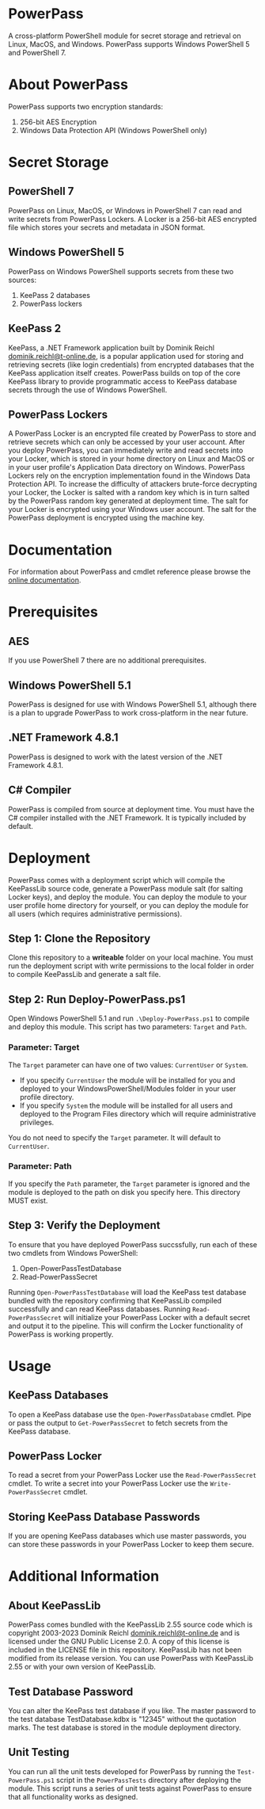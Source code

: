 # PowerPass
A cross-platform PowerShell module for secret storage and retrieval on Linux, MacOS, and Windows. PowerPass supports Windows PowerShell 5 and PowerShell 7.
# About PowerPass
PowerPass supports two encryption standards:
1. 256-bit AES Encryption
2. Windows Data Protection API (Windows PowerShell only)
# Secret Storage
## PowerShell 7
PowerPass on Linux, MacOS, or Windows in PowerShell 7 can read and write secrets from PowerPass Lockers. A Locker is a 256-bit AES encrypted file which stores your secrets and metadata in JSON format.
## Windows PowerShell 5
PowerPass on Windows PowerShell supports secrets from these two sources:
1. KeePass 2 databases
2. PowerPass lockers
## KeePass 2
KeePass, a .NET Framework application built by Dominik Reichl <dominik.reichl@t-online.de>, is a popular application used for storing and retrieving secrets (like login credentials) from encrypted databases that the KeePass application itself creates. PowerPass builds on top of the core KeePass library to provide programmatic access to KeePass database secrets through the use of Windows PowerShell.
## PowerPass Lockers
A PowerPass Locker is an encrypted file created by PowerPass to store and retrieve secrets which can only be accessed by your user account. After you deploy PowerPass, you can immediately write and read secrets into your Locker, which is stored in your home directory on Linux and MacOS or in your user profile's Application Data directory on Windows. PowerPass Lockers rely on the encryption implementation found in the Windows Data Protection API. To increase the difficulty of attackers brute-force decrypting your Locker, the Locker is salted with a random key which is in turn salted by the PowerPass random key generated at deployment time. The salt for your Locker is encrypted using your Windows user account. The salt for the PowerPass deployment is encrypted using the machine key.
# Documentation
For information about PowerPass and cmdlet reference please browse the [online documentation](https://chopinrlz.github.io/powerpass).
# Prerequisites
## AES
If you use PowerShell 7 there are no additional prerequisites.
## Windows PowerShell 5.1
PowerPass is designed for use with Windows PowerShell 5.1, although there is a plan to upgrade PowerPass to work cross-platform in the near future.
## .NET Framework 4.8.1
PowerPass is designed to work with the latest version of the .NET Framework 4.8.1.
## C# Compiler
PowerPass is compiled from source at deployment time. You must have the C# compiler installed with the .NET Framework. It is typically included by default.
# Deployment
PowerPass comes with a deployment script which will compile the KeePassLib source code, generate a PowerPass module salt (for salting Locker keys), and deploy the module. You can deploy the module to your user profile home directory for yourself, or you can deploy the module for all users (which requires administrative permissions).
## Step 1: Clone the Repository
Clone this repository to a **writeable** folder on your local machine. You must run the deployment script with write permissions to the local folder in order to compile KeePassLib and generate a salt file.
## Step 2: Run Deploy-PowerPass.ps1
Open Windows PowerShell 5.1 and run `.\Deploy-PowerPass.ps1` to compile and deploy this module. This script has two parameters: `Target` and `Path`.
### Parameter: Target
The `Target` parameter can have one of two values: `CurrentUser` or `System`.
* If you specify `CurrentUser` the module will be installed for you and deployed to your WindowsPowerShell/Modules folder in your user profile directory.
* If you specify `System` the module will be installed for all users and deployed to the Program Files directory which will require administrative privileges.

You do not need to specify the `Target` parameter. It will default to `CurrentUser`.
### Parameter: Path
If you specify the `Path` parameter, the `Target` parameter is ignored and the module is deployed to the path on disk you specify here. This directory MUST exist.
## Step 3: Verify the Deployment
To ensure that you have deployed PowerPass succssfully, run each of these two cmdlets from Windows PowerShell:
1. Open-PowerPassTestDatabase
2. Read-PowerPassSecret

Running `Open-PowerPassTestDatabase` will load the KeePass test database bundled with the repository confirming that KeePassLib compiled successfully and can read KeePass databases.
Running `Read-PowerPassSecret` will initialize your PowerPass Locker with a default secret and output it to the pipeline. This will confirm the Locker functionality of PowerPass is working propertly.
# Usage
## KeePass Databases
To open a KeePass database use the `Open-PowerPassDatabase` cmdlet. Pipe or pass the output to `Get-PowerPassSecret` to fetch secrets from the KeePass database.
## PowerPass Locker
To read a secret from your PowerPass Locker use the `Read-PowerPassSecret` cmdlet. To write a secret into your PowerPass Locker use the `Write-PowerPassSecret` cmdlet.
## Storing KeePass Database Passwords
If you are opening KeePass databases which use master passwords, you can store these passwords in your PowerPass Locker to keep them secure.
# Additional Information
## About KeePassLib
PowerPass comes bundled with the KeePassLib 2.55 source code which is copyright 2003-2023 Dominik Reichl <dominik.reichl@t-online.de> and is licensed under the GNU Public License 2.0. A copy of this license is included in the LICENSE file in this repository. KeePassLib has not been modified from its release version. You can use PowerPass with KeePassLib 2.55 or with your own version of KeePassLib.
## Test Database Password
You can alter the KeePass test database if you like. The master password to the test database TestDatabase.kdbx is "12345" without the quotation marks. The test database is stored in the module deployment directory.
## Unit Testing
You can run all the unit tests developed for PowerPass by running the `Test-PowerPass.ps1` script in the `PowerPassTests` directory after deploying the module. This script runs a series of unit tests against PowerPass to ensure that all functionality works as designed.
